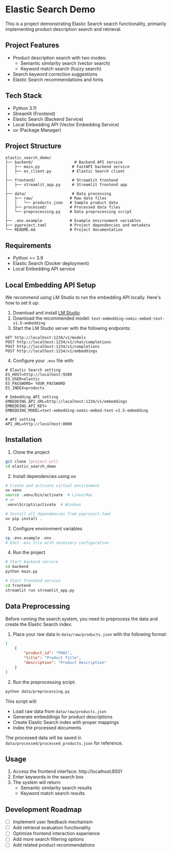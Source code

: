# Elastic Search Demo

This is a project demonstrating Elastic Search search functionality, primarily implementing product description search and retrieval.

## Project Features

- Product description search with two modes:
  - Semantic similarity search (vector search)
  - Keyword match search (fuzzy search)
- Search keyword correction suggestions
- Elastic Search recommendations and hints

## Tech Stack

- Python 3.11
- Streamlit (Frontend)
- Elastic Search (Backend Service)
- Local Embedding API (Vector Embedding Service)
- uv (Package Manager)

## Project Structure

```
elastic_search_demo/
├── backend/                  # Backend API service
│   ├── main.py              # FastAPI backend service
│   ├── es_client.py         # Elastic Search client
│
├── frontend/                # Streamlit frontend
│   ├── streamlit_app.py     # Streamlit frontend app
│
├── data/                    # Data processing
│   ├── raw/                # Raw data files
│   │   └── products.json   # Sample product data
│   ├── processed/          # Processed data files
│   └── preprocessing.py    # Data preprocessing script
│
├── .env.example            # Example environment variables
├── pyproject.toml          # Project dependencies and metadata
└── README.md               # Project documentation
```

## Requirements

- Python >= 3.9
- Elastic Search (Docker deployment)
- Local Embedding API service

## Local Embedding API Setup

We recommend using LM Studio to run the embedding API locally. Here's how to set it up:

1. Download and install [LM Studio](https://lmstudio.ai/)
2. Download the recommended model: `text-embedding-nomic-embed-text-v1.5-embedding`
3. Start the LM Studio server with the following endpoints:
```
GET http://localhost:1234/v1/models
POST http://localhost:1234/v1/chat/completions
POST http://localhost:1234/v1/completions
POST http://localhost:1234/v1/embeddings
```

4. Configure your `.env` file with:
```
# Elastic Search setting
ES_HOST=http://localhost:9200
ES_USER=elastic
ES_PASSWORD= YOUR_PASSWORD
ES_INDEX=products

# Embedding API setting
EMBEDDING_API_URL=http://localhost:1234/v1/embeddings
EMBEDDING_API_KEY=
EMBEDDING_MODEL=text-embedding-nomic-embed-text-v1.5-embedding

# API setting
API_URL=http://localhost:8000
```

## Installation

1. Clone the project
```bash
git clone [project-url]
cd elastic_search_demo
```

2. Install dependencies using uv
```bash
# Create and activate virtual environment
uv venv
source .venv/bin/activate  # Linux/Mac
# or
.venv\Scripts\activate  # Windows

# Install all dependencies from pyproject.toml
uv pip install .
```

3. Configure environment variables
```bash
cp .env.example .env
# Edit .env file with necessary configuration
```

4. Run the project
```bash
# Start backend service
cd backend
python main.py

# Start frontend service
cd frontend
streamlit run streamlit_app.py
```

## Data Preprocessing

Before running the search system, you need to preprocess the data and create the Elastic Search index:

1. Place your raw data in `data/raw/products.json` with the following format:
```json
[
    {
        "product_id": "P001",
        "title": "Product Title",
        "description": "Product Description"
    }
]
```

2. Run the preprocessing script:
```bash
python data/preprocessing.py
```

This script will:
- Load raw data from `data/raw/products.json`
- Generate embeddings for product descriptions
- Create Elastic Search index with proper mappings
- Index the processed documents

The processed data will be saved in `data/processed/processed_products.json` for reference.

## Usage

1. Access the frontend interface: http://localhost:8501
2. Enter keywords in the search box
3. The system will return:
   - Semantic similarity search results
   - Keyword match search results

## Development Roadmap

- [ ] Implement user feedback mechanism
- [ ] Add retrieval evaluation functionality
- [ ] Optimize frontend interaction experience
- [ ] Add more search filtering options
- [ ] Add related product recommendations 